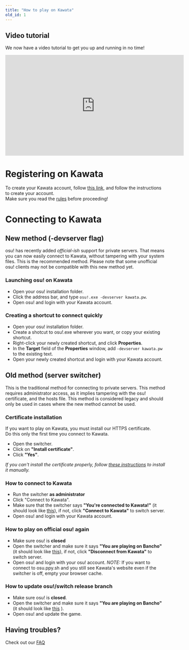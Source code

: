 ```yaml
---
title: "How to play on Kawata"
old_id: 1
---
```


## Video tutorial
We now have a video tutorial to get you up and running in no time!
<p align="center"><iframe width="560" height="315" src="https://www.youtube.com/embed/imdQcbwOoi0" title="YouTube video player" frameborder="0" allow="accelerometer; autoplay; clipboard-write; encrypted-media; gyroscope; picture-in-picture" allowfullscreen></iframe></p>

# Registering on Kawata
To create your Kawata account, follow [this link](/register), and follow the instructions to create your account.
<br>
Make sure you read the [rules](/doc/rules) before proceeding!

# Connecting to Kawata

## New method (-devserver flag)
osu! has recently added *official-ish* support for private servers. That means you can now easily connect to Kawata, without tampering with your system files. This is the recommended method. Please note that some unofficial osu! clients may not be compatible with this new method yet.

### Launching osu! on Kawata

- Open your osu! installation folder.
- Click the address bar, and type `osu!.exe -devserver kawata.pw`.
- Open osu! and login with your Kawata account.

### Creating a shortcut to connect quickly

- Open your osu! installation folder.
- Create a shotcut to osu!.exe wherever you want, or copy your existing shortcut.
- Right-click your newly created shortcut, and click **Properties**.
- In the **Target** field of the **Properties** window, add `-devserver kawata.pw` to the existing text.
- Open your newly created shortcut and login with your Kawata account.

## Old method (server switcher)
This is the traditional method for connecting to private servers. This method requires administrator access, as it implies tampering with the osu! certificate, and the hosts file. This method is considered legacy and should only be used in cases where the new method cannot be used.

### Certificate installation
If you want to play on Kawata, you must install our HTTPS certificate.  
Do this only the first time you connect to Kawata.  

- Open the switcher.
- Click on **"Install certificate"**.
- Click **"Yes"**.

*If you can't install the certificate properly, follow [these instructions](/doc/install_certificate_manually) to install it manually.*

### How to connect to Kawata
- Run the switcher **as administrator**
- Click "Connect to Kawata".
- Make sure that the switcher says **"You're connected to Kawata!"** (it should look like [this](https://i.imgur.com/0LotBDY.png)), if not, click **"Connect to Kawata"** to switch server.
- Open osu! and login with your Kawata account.

### How to play on official osu! again
- Make sure osu! is **closed**  
- Open the switcher and make sure it says **"You are playing on Bancho"** (it should look like [this](https://i.imgur.com/JwrBy8S.png)), if not, click **"Disconnect from Kawata"** to switch server.
- Open osu! and login with your osu! account.
_NOTE:_ If you want to connect to osu.ppy.sh and you still see Kawata's website even if the switcher is off, empty your browser cache.

### How to update osu!/switch release branch
- Make sure osu! is **closed**.
- Open the switcher and make sure it says **"You are playing on Bancho"** (it should look like [this](https://i.imgur.com/JwrBy8S.png) ).
- Open osu! and update the game.

## Having troubles?

Check out our [FAQ](/doc/faq)
